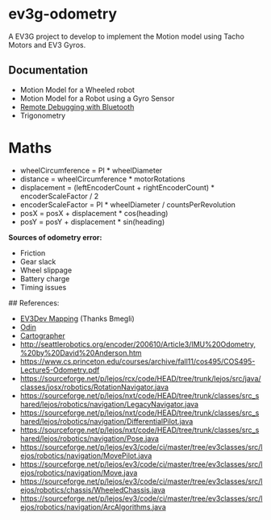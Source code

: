 # ev3g-odometry

A EV3G project to develop to implement the Motion model using Tacho Motors and EV3 Gyros.

## Documentation

* Motion Model for a Wheeled robot
* Motion Model for a Robot using a Gyro Sensor
* [Remote Debugging with Bluetooth](./docs/EV3_Bluetooth.md)
* Trigonometry

# Maths

* wheelCircumference = PI * wheelDiameter
* distance = wheelCircumference * motorRotations
* displacement = (leftEncoderCount + rightEncoderCount) * encoderScaleFactor / 2 
* encoderScaleFactor = PI * wheelDiameter / countsPerRevolution
* posX = posX + displacement * cos(heading)
* posY = posY + displacement * sin(heading)

**Sources of odometry error:**

* Friction
* Gear slack 
* Wheel slippage 
* Battery charge 
* Timing issues

## References:

* [EV3Dev Mapping](http://www.ev3dev.org/projects/2016/08/07/Mapping/) (Thanks Bmegli)
* [Odin](http://www.philohome.com/odin/odin.htm)
* [Cartographer](https://github.com/googlecartographer/cartographer)
* http://seattlerobotics.org/encoder/200610/Article3/IMU%20Odometry,%20by%20David%20Anderson.htm
* https://www.cs.princeton.edu/courses/archive/fall11/cos495/COS495-Lecture5-Odometry.pdf
* https://sourceforge.net/p/lejos/rcx/code/HEAD/tree/trunk/lejos/src/java/classes/josx/robotics/RotationNavigator.java
* https://sourceforge.net/p/lejos/nxt/code/HEAD/tree/trunk/classes/src_shared/lejos/robotics/navigation/LegacyNavigator.java
* https://sourceforge.net/p/lejos/nxt/code/HEAD/tree/trunk/classes/src_shared/lejos/robotics/navigation/DifferentialPilot.java
* https://sourceforge.net/p/lejos/nxt/code/HEAD/tree/trunk/classes/src_shared/lejos/robotics/navigation/Pose.java
* https://sourceforge.net/p/lejos/ev3/code/ci/master/tree/ev3classes/src/lejos/robotics/navigation/MovePilot.java
* https://sourceforge.net/p/lejos/ev3/code/ci/master/tree/ev3classes/src/lejos/robotics/navigation/Move.java
* https://sourceforge.net/p/lejos/ev3/code/ci/master/tree/ev3classes/src/lejos/robotics/chassis/WheeledChassis.java
* https://sourceforge.net/p/lejos/ev3/code/ci/master/tree/ev3classes/src/lejos/robotics/navigation/ArcAlgorithms.java


